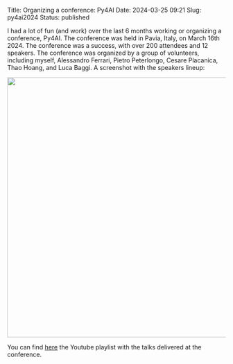 Title: Organizing a conference: Py4AI
Date: 2024-03-25 09:21
Slug: py4ai2024
Status: published

I had a lot of fun (and work) over the last 6 months working or organizing a conference, Py4AI. The conference was held in Pavia, Italy, on March 16th 2024. The conference was a success, with over 200 attendees and 12 speakers. The conference was organized by a group of volunteers, including myself, Alessandro Ferrari, Pietro Peterlongo, Cesare Placanica, Thao Hoang, and Luca Baggi. A screenshot with the speakers lineup:


<img src="{static}/images/py4ai_speakers.png" width="600" />

You can find [here](https://youtube.com/playlist?list=PL0RwQVm3YPu5k9iIaQUehwgh2M1DgKWaT&si=O3AhF3JMpTA3iVZ3) the Youtube playlist with the talks delivered at the conference.
